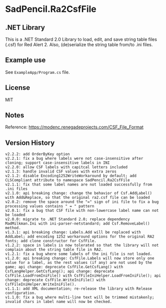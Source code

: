 # SadPencil.Ra2CsfFile

## .NET Library
This is a .NET Standard 2.0 Library to load, edit, and save string table files (.csf) for Red Alert 2. Also, (de)serialize the string table from/to .ini files.

## Example use

See `ExampleApp/Program.cs` file.

## License

MIT

## Notes
Reference: https://modenc.renegadeprojects.com/CSF_File_Format

## Version History

```
v2.2.2: add OrderByKey option
v2.2.1: fix a bug where labels were not case-insensitive after cloning; support case-insensitive labels in INI
v2.2.0: allow CSF labels with capitcal letters included
v2.1.3: handle invalid CSF values with extra zeros
v2.1.2: disable Encoding1252WriteWorkaround by default; add CLSCompliant attribute to namespace SadPencil.Ra2CsfFile
v2.1.1: fix that some label names are not loaded successfully from .ini files
v2.1.0: api breaking change: change the behavior of Csf.AddLabel() with Add&Replace, so that the original ra2.csf file can be loaded
v2.0.2: remove the space around the "=" sign of ini file to fix a bug processing values contains " = " pattern
v2.0.1: fix a bug that CSF file with non-lowercase label name can not be loaded
v2.0.0: migrate to .NET Standard 2.0; replace dependency MadMilkman.Ini with ini-parser-netstandard; add Csf.RemoveLabel() method.
v1.3.1: api breaking change: Labels.Add will be replaced with AddLabel; add encoding 1252 workaround options for the original RA2 fonts; add clone constructor for CsfFile. 
v1.2.2: space in labels is now tolerated so that the library will not complain about the string table file in RA2.
v1.2.1: fix a bug where some labels of the ini file is not loaded.
v1.2.0: api breaking change: CsfFile.Labels will now store only one value for a label, as the rest values (if any) are not used by the game; api change: deprecate CsfFile.GetCsfLang() with CsfLangHelper.GetCsfLang(); api change: deprecate CsfFile.LoadFromIniFile() with CsfFileIniHelper.LoadFromIniFile(); api change: deprecate CsfFile.WriteIniFile() with CsfFileIniHelper.WriteIniFile().
v1.1.1: add XML documentation; re-release the library with Release configuration.
v1.1.0: fix a bug where multi-line text will be trimmed mistakenly; invalid chars in label name will now be checked.
```

